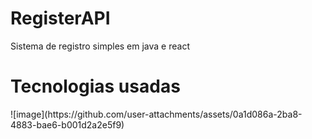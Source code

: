 # RegisterAPI
Sistema de registro simples em java e react 
<h1>Tecnologias usadas</h1>
![image](https://github.com/user-attachments/assets/0a1d086a-2ba8-4883-bae6-b001d2a2e5f9)
